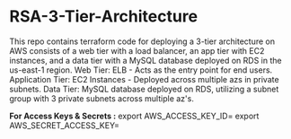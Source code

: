 # RSA-3-Tier-Architecture

This repo contains terraform code for deploying a 3-tier architecture on AWS consists of a web tier with a load balancer, an app tier with EC2 instances, and a data tier with a MySQL database deployed on RDS in the us-east-1 region.
Web Tier: ELB - Acts as the entry point for end users.
Application Tier: EC2 Instances - Deployed across multiple azs in private subnets.
Data Tier: MySQL database deployed on RDS, utilizing a subnet group with 3 private subnets across multiple az's.

**For Access Keys & Secrets :**
export AWS_ACCESS_KEY_ID=
export AWS_SECRET_ACCESS_KEY=


